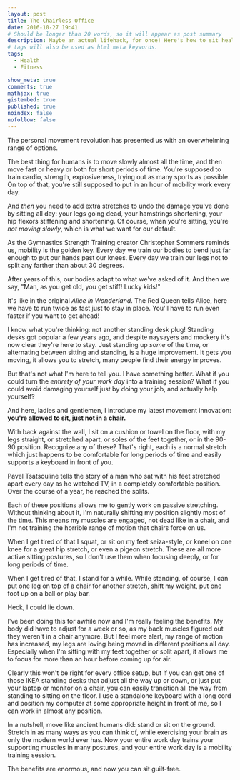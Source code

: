```yaml
---
layout: post
title: The Chairless Office
date: 2016-10-27 19:41
# Should be longer than 20 words, so it will appear as post summary
description: Maybe an actual lifehack, for once! Here's how to sit healthily and guilt-free, improve your range of motion and feel better.
# tags will also be used as html meta keywords.
tags:
  - Health
  - Fitness

show_meta: true
comments: true
mathjax: true
gistembed: true
published: true
noindex: false
nofollow: false
---
```


The personal movement revolution has presented us with an overwhelming range of
options.

The best thing for humans is to move slowly almost all the time, and then move
fast or heavy or both for short periods of time. You're supposed to train
cardio, strength, explosiveness, trying out as many sports as possible. On top
of that, you're still supposed to put in an hour of mobility work every day.

And *then* you need to add extra stretches to undo the damage you've done by
sitting all day: your legs going dead, your hamstrings shortening, your hip
flexors stiffening and shortening. Of course, when you're sitting, you're *not
moving slowly*, which is what we want for our default.

As the Gymnastics Strength Training creator Christopher Sommers reminds us,
mobility is the golden key. Every day we train our bodies to bend just far
enough to put our hands past our knees. Every day we train our legs not to split
any farther than about 30 degrees.

After years of this, our bodies adapt to what we've asked of it. And then we
say, "Man, as you get old, you get stiff! Lucky kids!"

It's like in the original *Alice in Wonderland*. The Red Queen tells Alice, here
we have to run twice as fast just to stay in place. You'll have to run even
faster if you want to get ahead!

I know what you're thinking: not another standing desk plug! Standing desks got
popular a few years ago, and despite naysayers and mockery it's now clear
they're here to stay. Just standing up *some* of the time, or alternating between
sitting and standing, is a huge improvement. It gets you moving, it allows you
to stretch, many people find their energy improves.

But that's not what I'm here to tell you. I have something better. What if you
could turn the *entirety of your work day* into a training session?  What if you
could avoid damaging yourself just by doing your job, and actually help
yourself?

And here, ladies and gentlemen, I introduce my latest movement innovation:
**you're allowed to sit, just not in a chair.**

With back against the wall, I sit on a cushion or towel on the floor, with my
legs straight, or stretched apart, or soles of the feet together, or in the
90-90 position. Recognize any of these? That's right, each is a normal stretch
which just happens to be comfortable for long periods of time and easily
supports a keyboard in front of you.

Pavel Tsatsouline tells the story of a man who sat with his feet stretched apart
every day as he watched TV, in a completely comfortable position. Over the
course of a year, he reached the splits.

Each of these positions allows me to gently work on passive stretching. Without
thinking about it, I'm naturally shifting my position slightly most of the
time. This means my muscles are engaged, not dead like in a chair, and I'm not
training the horrible range of motion that chairs force on us.

When I get tired of that I squat, or sit on my feet seiza-style, or kneel on one
knee for a great hip stretch, or even a pigeon stretch. These are all more
active sitting postures, so I don't use them when focusing deeply, or for long
periods of time.

When I get tired of that, I stand for a while. While standing, of course, I can
put one leg on top of a chair for another stretch, shift my weight, put one foot
up on a ball or play bar.

Heck, I could lie down.

I've been doing this for awhile now and I'm really feeling the benefits. My body
did have to adjust for a week or so, as my back muscles figured out they weren't
in a chair anymore. But I feel more alert, my range of motion has increased, my
legs are loving being moved in different positions all day. Especially when I'm
sitting with my feet together or split apart, it allows me to focus for more
than an hour before coming up for air.

Clearly this won't be right for every office setup, but if you can get one of
those IKEA standing desks that adjust all the way up or down, or just put your
laptop or monitor on a chair, you can easily transition all the way from
standing to sitting on the floor. I use a standalone keyboard with a long cord
and position my computer at some appropriate height in front of me, so I can
work in almost any position.

In a nutshell, move like ancient humans did: stand or sit on the ground. Stretch
in as many ways as you can think of, while exercising your brain as only the
modern world ever has. Now your entire work day trains your supporting muscles
in many postures, and your entire work day is a mobility training session.

The benefits are enormous, and now you can sit guilt-free.
